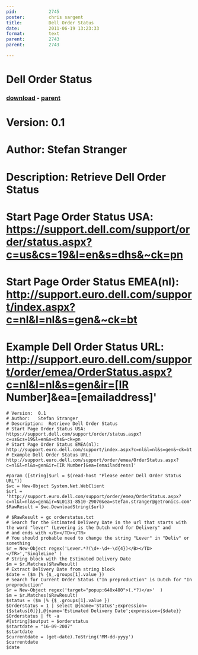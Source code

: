 ```yaml
---
pid:            2745
poster:         chris sargent
title:          Dell Order Status
date:           2011-06-19 13:23:33
format:         text
parent:         2743
parent:         2743

---
```


# Dell Order Status

### [download](2745.txt) - [parent](2743.md)

# Version:	0.1
# Author:	Stefan Stranger
# Description:	Retrieve Dell Order Status
# Start Page Order Status USA: https://support.dell.com/support/order/status.aspx?c=us&cs=19&l=en&s=dhs&~ck=pn
# Start Page Order Status EMEA(nl): http://support.euro.dell.com/support/index.aspx?c=nl&l=nl&s=gen&~ck=bt
# Example Dell Order Status URL: http://support.euro.dell.com/support/order/emea/OrderStatus.aspx?c=nl&l=nl&s=gen&ir=[IR Number]&ea=[emailaddress]'

```text
# Version:	0.1
# Author:	Stefan Stranger
# Description:	Retrieve Dell Order Status
# Start Page Order Status USA: https://support.dell.com/support/order/status.aspx?c=us&cs=19&l=en&s=dhs&~ck=pn
# Start Page Order Status EMEA(nl): http://support.euro.dell.com/support/index.aspx?c=nl&l=nl&s=gen&~ck=bt
# Example Dell Order Status URL: http://support.euro.dell.com/support/order/emea/OrderStatus.aspx?c=nl&l=nl&s=gen&ir=[IR Number]&ea=[emailaddress]'

#param ([string]$url = $(read-host "Please enter Dell Order Status URL"))
$wc = New-Object System.Net.WebClient
$url = 'http://support.euro.dell.com/support/order/emea/OrderStatus.aspx?c=nl&l=nl&s=gen&ir=NL0131-8510-29070&ea=stefan.stranger@getronics.com'
$RawResult = $wc.DownloadString($url)

# $RawResult = gc orderstatus.txt
# Search for the Estimated Delivery Date in the url that starts with the word "lever" (Levering is the Dutch word for Delivery" and 
# and ends with </B></TD></TR>
# You should probable need to change the string "Lever" in "Deliv" or something
$r = New-Object regex('Lever.*?(\d+-\d+-\d{4})</B></TD></TR>','SingleLine' )
# String block with the Estimated Delivery Date
$m = $r.Matches($RawResult)
# Extract Delivery Date from string block
$date = ($m |% {$_.groups[1].value })
# Search for Current Order Status ("In preproduction" is Dutch for "In preproduction"
$r = New-Object regex('target="popup:640x480">(.*?)</a>'  )
$m = $r.Matches($RawResult)
$status = ($m |% {$_.groups[1].value }) 
$Orderstatus = 1 | select @{name='Status';expression={$status[0]}},@{name='Estimated Delivery Date';expression={$date}}
$Orderstatus | ft -a
#[string]$output = $orderstatus
$startdate = "16-09-2007"
$startdate
$currentdate = (get-date).ToString('MM-dd-yyyy')
$currentdate
$date
```

